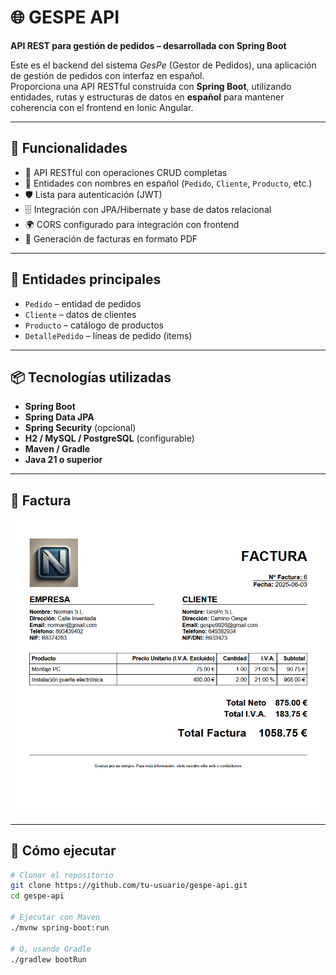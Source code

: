 # 🌐 GESPE API

**API REST para gestión de pedidos – desarrollada con Spring Boot**

Este es el backend del sistema *GesPe* (Gestor de Pedidos), una aplicación de gestión de pedidos con interfaz en español.  
Proporciona una API RESTful construida con **Spring Boot**, utilizando entidades, rutas y estructuras de datos en **español** para mantener coherencia con el frontend en Ionic Angular.

---

## 🚀 Funcionalidades

- 📄 API RESTful con operaciones CRUD completas  
- 🧾 Entidades con nombres en español (`Pedido`, `Cliente`, `Producto`, etc.)  
- 🛡️ Lista para autenticación (JWT)  
- 🗄️ Integración con JPA/Hibernate y base de datos relacional  
- 🌍 CORS configurado para integración con frontend
- 🧾 Generación de facturas en formato PDF  

---

## 📁 Entidades principales

- `Pedido` – entidad de pedidos  
- `Cliente` – datos de clientes  
- `Producto` – catálogo de productos  
- `DetallePedido` – líneas de pedido (items)

---

## 📦 Tecnologías utilizadas

- **Spring Boot**  
- **Spring Data JPA**  
- **Spring Security** (opcional)  
- **H2 / MySQL / PostgreSQL** (configurable)  
- **Maven / Gradle**  
- **Java 21 o superior**

---


## 🧾 Factura

![Factura](screenshots/factura.png)

---

## 🧪 Cómo ejecutar

```bash
# Clonar el repositorio
git clone https://github.com/tu-usuario/gespe-api.git
cd gespe-api

# Ejecutar con Maven
./mvnw spring-boot:run

# O, usando Gradle
./gradlew bootRun

